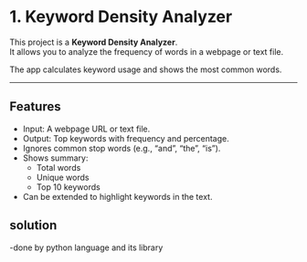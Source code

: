 # 1. Keyword Density Analyzer

This project is a **Keyword Density Analyzer**.  
It allows you to analyze the frequency of words in a webpage or text file.  

The app calculates keyword usage and shows the most common words.  

---

## Features

- Input: A webpage URL or text file.  
- Output: Top keywords with frequency and percentage.  
- Ignores common stop words (e.g., “and”, “the”, “is”).  
- Shows summary:  
  - Total words  
  - Unique words  
  - Top 10 keywords  
- Can be extended to highlight keywords in the text.

## solution

-done by python language and its library
